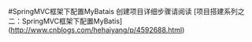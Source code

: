 #SpringMVC框架下配置MyBatais
创建项目详细步骤请阅读 [项目搭建系列之二：SpringMVC框架下配置MyBatis] (http://www.cnblogs.com/hehaiyang/p/4592688.html)